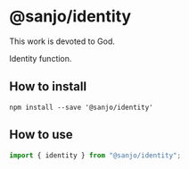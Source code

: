 # @sanjo/identity

This work is devoted to God.

Identity function.

## How to install

```
npm install --save '@sanjo/identity'
```

## How to use

```js
import { identity } from "@sanjo/identity";
```
